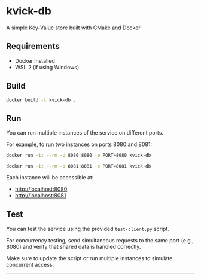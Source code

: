 # kvick-db

A simple Key-Value store built with CMake and Docker.

## Requirements

- Docker installed  
- WSL 2 (if using Windows)

## Build

```bash
docker build -t kvick-db .
```

## Run

You can run multiple instances of the service on different ports.

For example, to run two instances on ports 8080 and 8081:

```bash
docker run -it --rm -p 8080:8080 -e PORT=8080 kvick-db
```

```bash
docker run -it --rm -p 8081:8081 -e PORT=8081 kvick-db
```

Each instance will be accessible at:

- [http://localhost:8080](http://localhost:8080)
- [http://localhost:8081](http://localhost:8081)

## Test

You can test the service using the provided `test-client.py` script.

For concurrency testing, send simultaneous requests to the same port (e.g., 8080) and verify that shared data is handled correctly.

Make sure to update the script or run multiple instances to simulate concurrent access.

---

